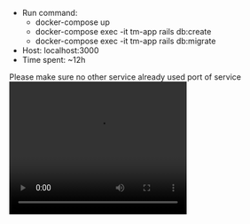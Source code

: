 - Run command: 
  - docker-compose up
  - docker-compose exec -it tm-app rails db:create
  - docker-compose exec -it tm-app rails db:migrate
- Host: localhost:3000
- Time spent: ~12h

Please make sure no other service already used port of service
<video width="320" height="240" controls>
  <source src="./demo.mov" type="video/mov">
</video>
